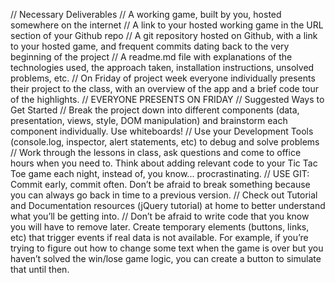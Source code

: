 





// Necessary Deliverables
// A working game, built by you, hosted somewhere on the internet
// A link to your hosted working game in the URL section of your Github repo
// A git repository hosted on Github, with a link to your hosted game, and frequent commits dating back to the very beginning of the project
// A readme.md file with explanations of the technologies used, the approach taken, installation instructions, unsolved problems, etc.
// On Friday of project week everyone individually presents their project to the class, with an overview of the app and a brief code tour of the highlights.
// EVERYONE PRESENTS ON FRIDAY
// Suggested Ways to Get Started
// Break the project down into different components (data, presentation, views, style, DOM manipulation) and brainstorm each component individually. Use whiteboards!
// Use your Development Tools (console.log, inspector, alert statements, etc) to debug and solve problems
// Work through the lessons in class, ask questions and come to office hours when you need to. Think about adding relevant code to your Tic Tac Toe game each night, instead of, you know... procrastinating.
// USE GIT: Commit early, commit often. Don’t be afraid to break something because you can always go back in time to a previous version.
// Check out Tutorial and Documentation resources (jQuery tutorial) at home to better understand what you’ll be getting into.
// Don’t be afraid to write code that you know you will have to remove later. Create temporary elements (buttons, links, etc) that trigger events if real data is not available. For example, if you’re trying to figure out how to change some text when the game is over but you haven’t solved the win/lose game logic, you can create a button to simulate that until then.


